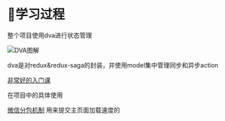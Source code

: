 # 📝学习过程

整个项目使用dva进行状态管理

![DVA图解](https://zos.alipayobjects.com/rmsportal/PPrerEAKbIoDZYr.png)



dva是对redux&redux-saga的封装，并使用model集中管理同步和异步action



[非常好的入门课](https://dvajs.com/guide/introduce-class.html)



在项目中的具体使用



[微信分包机制](https://developers.weixin.qq.com/miniprogram/dev/framework/subpackages.html) 用来提交主页面加载速度的